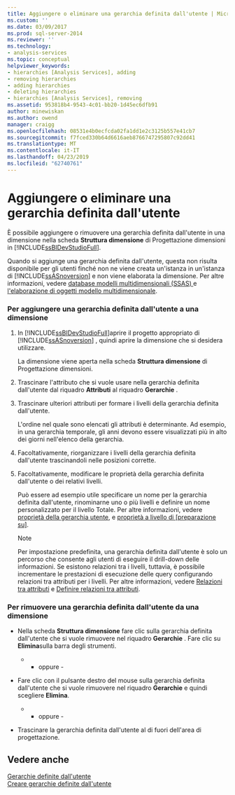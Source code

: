 ```yaml
---
title: Aggiungere o eliminare una gerarchia definita dall'utente | Microsoft Docs
ms.custom: ''
ms.date: 03/09/2017
ms.prod: sql-server-2014
ms.reviewer: ''
ms.technology:
- analysis-services
ms.topic: conceptual
helpviewer_keywords:
- hierarchies [Analysis Services], adding
- removing hierarchies
- adding hierarchies
- deleting hierarchies
- hierarchies [Analysis Services], removing
ms.assetid: 953818b4-9543-4c01-bb20-1d45ec6dfb91
author: minewiskan
ms.author: owend
manager: craigg
ms.openlocfilehash: 08531e4b0ecfcda02fa1dd1e2c3125b557e41cb7
ms.sourcegitcommit: f7fced330b64d6616aeb8766747295807c92dd41
ms.translationtype: MT
ms.contentlocale: it-IT
ms.lasthandoff: 04/23/2019
ms.locfileid: "62740761"
---
```

# <a name="add-or-delete-a-user-defined-hierarchy"></a>Aggiungere o eliminare una gerarchia definita dall'utente
  È possibile aggiungere o rimuovere una gerarchia definita dall'utente in una dimensione nella scheda **Struttura dimensione** di Progettazione dimensioni in [!INCLUDE[ssBIDevStudioFull](../../includes/ssbidevstudiofull-md.md)].  
  
 Quando si aggiunge una gerarchia definita dall'utente, questa non risulta disponibile per gli utenti finché non ne viene creata un'istanza in un'istanza di [!INCLUDE[ssASnoversion](../../includes/ssasnoversion-md.md)] e non viene elaborata la dimensione. Per altre informazioni, vedere [database modelli multidimensionali &#40;SSAS&#41; ](multidimensional-model-databases-ssas.md) e [l'elaborazione di oggetti modello multidimensionale](processing-a-multidimensional-model-analysis-services.md).  
  
### <a name="to-add-a-user-defined-hierarchy-to-a-dimension"></a>Per aggiungere una gerarchia definita dall'utente a una dimensione  
  
1.  In [!INCLUDE[ssBIDevStudioFull](../../includes/ssbidevstudiofull-md.md)]aprire il progetto appropriato di [!INCLUDE[ssASnoversion](../../includes/ssasnoversion-md.md)] , quindi aprire la dimensione che si desidera utilizzare.  
  
     La dimensione viene aperta nella scheda **Struttura dimensione** di Progettazione dimensioni.  
  
2.  Trascinare l'attributo che si vuole usare nella gerarchia definita dall'utente dal riquadro **Attributi** al riquadro **Gerarchie** .  
  
3.  Trascinare ulteriori attributi per formare i livelli della gerarchia definita dall'utente.  
  
     L'ordine nel quale sono elencati gli attributi è determinante. Ad esempio, in una gerarchia temporale, gli anni devono essere visualizzati più in alto dei giorni nell'elenco della gerarchia.  
  
4.  Facoltativamente, riorganizzare i livelli della gerarchia definita dall'utente trascinandoli nelle posizioni corrette.  
  
5.  Facoltativamente, modificare le proprietà della gerarchia definita dall'utente o dei relativi livelli.  
  
     Può essere ad esempio utile specificare un nome per la gerarchia definita dall'utente, rinominarne uno o più livelli e definire un nome personalizzato per il livello Totale. Per altre informazioni, vedere [proprietà della gerarchia utente](../multidimensional-models-olap-logical-dimension-objects/user-hierarchies-properties.md), e [proprietà a livello di &#91;preparazione su&#93;](../multidimensional-models-olap-logical-dimension-objects/user-hierarchies-level-properties.md).  
  
    > [!NOTE]  
    >  Per impostazione predefinita, una gerarchia definita dall'utente è solo un percorso che consente agli utenti di eseguire il drill-down delle informazioni. Se esistono relazioni tra i livelli, tuttavia, è possibile incrementare le prestazioni di esecuzione delle query configurando relazioni tra attributi per i livelli. Per altre informazioni, vedere [Relazioni tra attributi](../multidimensional-models-olap-logical-dimension-objects/attribute-relationships.md) e [Definire relazioni tra attributi](attribute-relationships-define.md).  
  
### <a name="to-remove-a-user-defined-hierarchy-from-a-dimension"></a>Per rimuovere una gerarchia definita dall'utente da una dimensione  
  
-   Nella scheda **Struttura dimensione** fare clic sulla gerarchia definita dall'utente che si vuole rimuovere nel riquadro **Gerarchie** . Fare clic su **Elimina**sulla barra degli strumenti.  
  
     - - oppure -  
  
-   Fare clic con il pulsante destro del mouse sulla gerarchia definita dall'utente che si vuole rimuovere nel riquadro **Gerarchie** e quindi scegliere **Elimina**.  
  
     - - oppure -  
  
-   Trascinare la gerarchia definita dall'utente al di fuori dell'area di progettazione.  
  
## <a name="see-also"></a>Vedere anche  
 [Gerarchie definite dall'utente](../multidimensional-models-olap-logical-dimension-objects/user-hierarchies.md)   
 [Creare gerarchie definite dall'utente](user-defined-hierarchies-create.md)  
  
  
